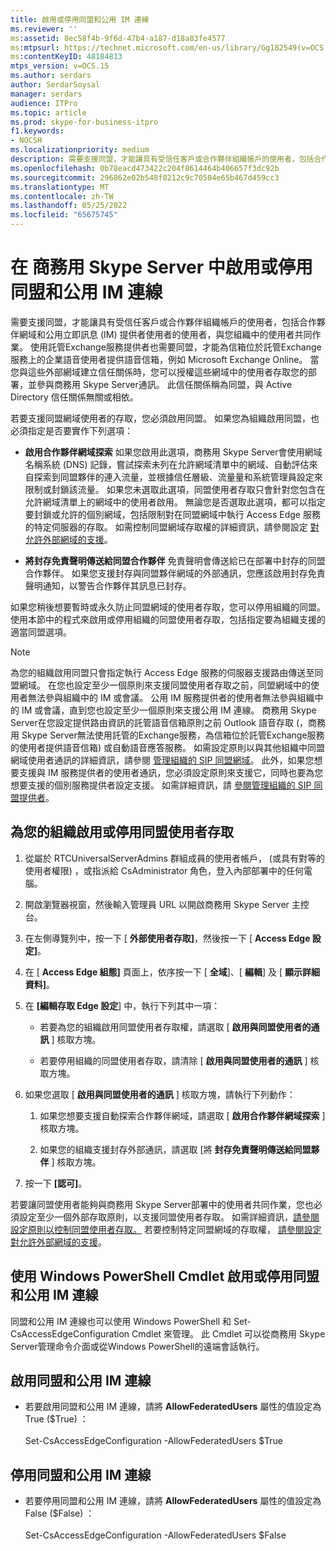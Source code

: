 ```yaml
---
title: 啟用或停用同盟和公用 IM 連線
ms.reviewer: ''
ms:assetid: 8ec58f4b-9f6d-47b4-a187-d18a83fe4577
ms:mtpsurl: https://technet.microsoft.com/en-us/library/Gg182549(v=OCS.15)
ms:contentKeyID: 48184813
mtps_version: v=OCS.15
ms.author: serdars
author: SerdarSoysal
manager: serdars
audience: ITPro
ms.topic: article
ms.prod: skype-for-business-itpro
f1.keywords:
- NOCSH
ms.localizationpriority: medium
description: 需要支援同盟，才能讓具有受信任客戶或合作夥伴組織帳戶的使用者，包括合作夥伴網域和公用立即訊息 (IM) 提供者使用者的使用者，與您組織中的使用者共同作業。
ms.openlocfilehash: 0b78eacd473422c204f8614464b406657f3dc92b
ms.sourcegitcommit: 296862e02b548f0212c9c70504e65b467d459cc3
ms.translationtype: MT
ms.contentlocale: zh-TW
ms.lasthandoff: 05/25/2022
ms.locfileid: "65675745"
---
```

# <a name="enable-or-disable-federation-and-public-im-connectivity-in-skype-for-business-server"></a>在 商務用 Skype Server 中啟用或停用同盟和公用 IM 連線

需要支援同盟，才能讓具有受信任客戶或合作夥伴組織帳戶的使用者，包括合作夥伴網域和公用立即訊息 (IM) 提供者使用者的使用者，與您組織中的使用者共同作業。 使用託管Exchange服務提供者也需要同盟，才能為信箱位於託管Exchange服務上的企業語音使用者提供語音信箱，例如 Microsoft Exchange Online。 當您與這些外部網域建立信任關係時，您可以授權這些網域中的使用者存取您的部署，並參與商務用 Skype Server通訊。 此信任關係稱為同盟，與 Active Directory 信任關係無關或相依。

若要支援同盟網域使用者的存取，您必須啟用同盟。 如果您為組織啟用同盟，也必須指定是否要實作下列選項：

  - **啟用合作夥伴網域探索**  如果您啟用此選項，商務用 Skype Server會使用網域名稱系統 (DNS) 記錄，嘗試探索未列在允許網域清單中的網域、自動評估來自探索到同盟夥伴的連入流量，並根據信任層級、流量量和系統管理員設定來限制或封鎖該流量。 如果您未選取此選項，同盟使用者存取只會針對您包含在允許網域清單上的網域中的使用者啟用。 無論您是否選取此選項，都可以指定要封鎖或允許的個別網域，包括限制對在同盟網域中執行 Access Edge 服務的特定伺服器的存取。 如需控制同盟網域存取權的詳細資訊，請參閱設定 [對允許外部網域的支援](../sip-domains/manage-sip-federated-domains-for-your-organization.md#configure-support-for-allowed-external-domains-in-skype-for-business-server)。

  - **將封存免責聲明傳送給同盟合作夥伴**    免責聲明會傳送給已在部署中封存的同盟合作夥伴。 如果您支援封存與同盟夥伴網域的外部通訊，您應該啟用封存免責聲明通知，以警告合作夥伴其訊息已封存。

如果您稍後想要暫時或永久防止同盟網域的使用者存取，您可以停用組織的同盟。 使用本節中的程式來啟用或停用組織的同盟使用者存取，包括指定要為組織支援的適當同盟選項。

> [!NOTE]  
> 為您的組織啟用同盟只會指定執行 Access Edge 服務的伺服器支援路由傳送至同盟網域。 在您也設定至少一個原則來支援同盟使用者存取之前，同盟網域中的使用者無法參與組織中的 IM 或會議。 公用 IM 服務提供者的使用者無法參與組織中的 IM 或會議，直到您也設定至少一個原則來支援公用 IM 連線。 商務用 Skype Server在您設定提供路由資訊的託管語音信箱原則之前 Outlook 語音存取 (，商務用 Skype Server無法使用託管的Exchange服務，為信箱位於託管Exchange服務的使用者提供語音信箱) 或自動語音應答服務。 如需設定原則以與其他組織中同盟網域使用者通訊的詳細資訊，請參閱 [管理組織的 SIP 同盟網域](../sip-domains/manage-sip-federated-domains-for-your-organization.md)。 此外，如果您想要支援與 IM 服務提供者的使用者通訊，您必須設定原則來支援它，同時也要為您想要支援的個別服務提供者設定支援。 如需詳細資訊，請   [參閱管理組織的 SIP 同盟提供者](../sip-providers/manage-sip-federated-providers-for-your-organization.md)。


## <a name="to-enable-or-disable-federated-user-access-for-your-organization"></a>為您的組織啟用或停用同盟使用者存取

1.  從屬於 RTCUniversalServerAdmins 群組成員的使用者帳戶， (或具有對等的使用者權限) ，或指派給 CsAdministrator 角色，登入內部部署中的任何電腦。

2.  開啟瀏覽器視窗，然後輸入管理員 URL 以開啟商務用 Skype Server 主控台。 

3.  在左側導覽列中，按一下 [ **外部使用者存取]**，然後按一下 [ **Access Edge 設定]**。

4.  在 [ **Access Edge 組態]** 頁面上，依序按一下 [ **全域**]、[ **編輯**] 及 [ **顯示詳細資料]**。

5.  在 **[編輯存取 Edge 設定**] 中，執行下列其中一項：
    
      - 若要為您的組織啟用同盟使用者存取權，請選取 [ **啟用與同盟使用者的通訊** ] 核取方塊。
    
      - 若要停用組織的同盟使用者存取，請清除 [ **啟用與同盟使用者的通訊** ] 核取方塊。

6.  如果您選取 [ **啟用與同盟使用者的通訊** ] 核取方塊，請執行下列動作：
    
    1.  如果您想要支援自動探索合作夥伴網域，請選取 [ **啟用合作夥伴網域探索** ] 核取方塊。
    
    2.  如果您的組織支援封存外部通訊，請選取 [將 **封存免責聲明傳送給同盟夥伴** ] 核取方塊。

7.  按一下 **[認可]**。

若要讓同盟使用者能夠與商務用 Skype Server部署中的使用者共同作業，您也必須設定至少一個外部存取原則，以支援同盟使用者存取。 如需詳細資訊，[請參閱設定原則以控制同盟使用者存取。](../external-access-policies/configure-policies-to-control-federated-user-access.md) 若要控制特定同盟網域的存取權， [請參閱設定對允許外部網域的支援](../sip-domains/manage-sip-federated-domains-for-your-organization.md#configure-support-for-allowed-external-domains-in-skype-for-business-server)。


## <a name="enabling-or-disabling-federation-and-public-im-connectivity-by-using-windows-powershell-cmdlets"></a>使用 Windows PowerShell Cmdlet 啟用或停用同盟和公用 IM 連線

同盟和公用 IM 連線也可以使用 Windows PowerShell 和 Set-CsAccessEdgeConfiguration Cmdlet 來管理。 此 Cmdlet 可以從商務用 Skype Server管理命令介面或從Windows PowerShell的遠端會話執行。 

## <a name="to-enable-federation-and-public-im-connectivity"></a>啟用同盟和公用 IM 連線

  - 若要啟用同盟和公用 IM 連線，請將 **AllowFederatedUsers** 屬性的值設定為 True ($True) ：<br/><br/>Set-CsAccessEdgeConfiguration -AllowFederatedUsers $True



## <a name="to-disable-federation-and-public-im-connectivity"></a>停用同盟和公用 IM 連線

  - 若要停用同盟和公用 IM 連線，請將 **AllowFederatedUsers** 屬性的值設定為 False ($False) ：<br/><br/>Set-CsAccessEdgeConfiguration -AllowFederatedUsers $False

